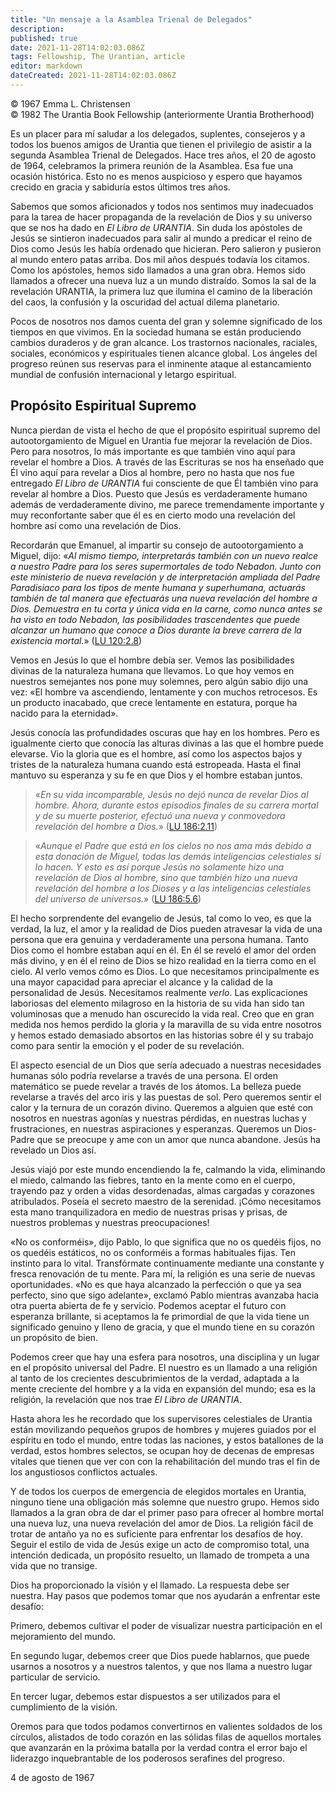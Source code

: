 ```yaml
---
title: "Un mensaje a la Asamblea Trienal de Delegados"
description: 
published: true
date: 2021-11-28T14:02:03.086Z
tags: Fellowship, The Urantian, article
editor: markdown
dateCreated: 2021-11-28T14:02:03.086Z
---
```


<p class="v-card v-sheet theme--light grey lighten-3 px-2">© 1967 Emma L. Christensen<br>© 1982 The Urantia Book Fellowship (anteriormente Urantia Brotherhood)</p>


Es un placer para mí saludar a los delegados, suplentes, consejeros y a todos los buenos amigos de Urantia que tienen el privilegio de asistir a la segunda Asamblea Trienal de Delegados. Hace tres años, el 20 de agosto de 1964, celebramos la primera reunión de la Asamblea. Esa fue una ocasión histórica. Esto no es menos auspicioso y espero que hayamos crecido en gracia y sabiduría estos últimos tres años.

Sabemos que somos aficionados y todos nos sentimos muy inadecuados para la tarea de hacer propaganda de la revelación de Dios y su universo que se nos ha dado en _El Libro de URANTIA_. Sin duda los apóstoles de Jesús se sintieron inadecuados para salir al mundo a predicar el reino de Dios como Jesús les había ordenado que hicieran. Pero salieron y pusieron al mundo entero patas arriba. Dos mil años después todavía los citamos. Como los apóstoles, hemos sido llamados a una gran obra. Hemos sido llamados a ofrecer una nueva luz a un mundo distraído. Somos la sal de la revelación URANTIA, la primera luz que ilumina el camino de la liberación del caos, la confusión y la oscuridad del actual dilema planetario.

Pocos de nosotros nos damos cuenta del gran y solemne significado de los tiempos en que vivimos. En la sociedad humana se están produciendo cambios duraderos y de gran alcance. Los trastornos nacionales, raciales, sociales, económicos y espirituales tienen alcance global. Los ángeles del progreso reúnen sus reservas para el inminente ataque al estancamiento mundial de confusión internacional y letargo espiritual.

## Propósito Espiritual Supremo

Nunca pierdan de vista el hecho de que el propósito espiritual supremo del autootorgamiento de Miguel en Urantia fue mejorar la revelación de Dios. Pero para nosotros, lo más importante es que también vino aquí para revelar el hombre a Dios. A través de las Escrituras se nos ha enseñado que Él vino aquí para revelar a Dios al hombre, pero no hasta que nos fue entregado _El Libro de URANTIA_ fui consciente de que Él también vino para revelar al hombre a Dios. Puesto que Jesús es verdaderamente humano además de verdaderamente divino, me parece tremendamente importante y muy reconfortante saber que él es en cierto modo una revelación del hombre así como una revelación de Dios.

Recordarán que Emanuel, al impartir su consejo de autootorgamiento a Miguel, dijo: «_Al mismo tiempo, interpretarás también con un nuevo realce a nuestro Padre para los seres supermortales de todo Nebadon. Junto con este ministerio de nueva revelación y de interpretación ampliada del Padre Paradisiaco para los tipos de mente humana y superhumana, actuarás también de tal manera que efectuarás una nueva revelación del hombre a Dios. Demuestra en tu corta y única vida en la carne, como nunca antes se ha visto en todo Nebadon, las posibilidades trascendentes que puede alcanzar un humano que conoce a Dios durante la breve carrera de la existencia mortal._» ([LU 120:2.8](/es/The_Urantia_Book/120#p2_8))

Vemos en Jesús lo que el hombre debía ser. Vemos las posibilidades divinas de la naturaleza humana que llevamos. Lo que hoy vemos en nuestros semejantes nos pone muy solemnes, pero algún sabio dijo una vez: «El hombre va ascendiendo, lentamente y con muchos retrocesos. Es un producto inacabado, que crece lentamente en estatura, porque ha nacido para la eternidad».

Jesús conocía las profundidades oscuras que hay en los hombres. Pero es igualmente cierto que conocía las alturas divinas a las que el hombre puede elevarse. Vio la gloria que es el hombre, así como los aspectos bajos y tristes de la naturaleza humana cuando está estropeada. Hasta el final mantuvo su esperanza y su fe en que Dios y el hombre estaban juntos.

> «_En su vida incomparable, Jesús no dejó nunca de revelar Dios al hombre. Ahora, durante estos episodios finales de su carrera mortal y de su muerte posterior, efectuó una nueva y conmovedora revelación del hombre a Dios._» ([LU 186:2.11](/es/The_Urantia_Book/186#p2_11))

> «_Aunque el Padre que está en los cielos no nos ama más debido a esta donación de Miguel, todas las demás inteligencias celestiales sí lo hacen. Y esto es así porque Jesús no solamente hizo una revelación de Dios al hombre, sino que también hizo una nueva revelación del hombre a los Dioses y a las inteligencias celestiales del universo de universos._» ([LU 186:5.6](/es/The_Urantia_Book/186#p5_6))

El hecho sorprendente del evangelio de Jesús, tal como lo veo, es que la verdad, la luz, el amor y la realidad de Dios pueden atravesar la vida de una persona que era genuina y verdaderamente una persona humana. Tanto Dios como el hombre estaban aquí en él. En él se reveló el amor del orden más divino, y en él el reino de Dios se hizo realidad en la tierra como en el cielo. Al verlo vemos cómo es Dios. Lo que necesitamos principalmente es una mayor capacidad para apreciar el alcance y la calidad de la personalidad de Jesús. Necesitamos realmente _verlo_. Las explicaciones laboriosas del elemento milagroso en la historia de su vida han sido tan voluminosas que a menudo han oscurecido la vida real. Creo que en gran medida nos hemos perdido la gloria y la maravilla de su vida entre nosotros y hemos estado demasiado absortos en las historias sobre él y su trabajo como para sentir la emoción y el poder de su revelación.

El aspecto esencial de un Dios que sería adecuado a nuestras necesidades humanas sólo podría revelarse a través de una persona. El orden matemático se puede revelar a través de los átomos. La belleza puede revelarse a través del arco iris y las puestas de sol. Pero queremos sentir el calor y la ternura de un corazón divino. Queremos a alguien que esté con nosotros en nuestras agonías y nuestras pérdidas, en nuestras luchas y frustraciones, en nuestras aspiraciones y esperanzas. Queremos un Dios-Padre que se preocupe y ame con un amor que nunca abandone. Jesús ha revelado un Dios así.

Jesús viajó por este mundo encendiendo la fe, calmando la vida, eliminando el miedo, calmando las fiebres, tanto en la mente como en el cuerpo, trayendo paz y orden a vidas desordenadas, almas cargadas y corazones atribulados. Poseía el secreto maestro de la serenidad. ¡Cómo necesitamos esta mano tranquilizadora en medio de nuestras prisas y prisas, de nuestros problemas y nuestras preocupaciones!

«No os conforméis», dijo Pablo, lo que significa que no os quedéis fijos, no os quedéis estáticos, no os conforméis a formas habituales fijas. Ten instinto para lo vital. Transfórmate continuamente mediante una constante y fresca renovación de tu mente. Para mí, la religión es una serie de nuevas oportunidades. «No es que haya alcanzado la perfección o que ya sea perfecto, sino que sigo adelante», exclamó Pablo mientras avanzaba hacia otra puerta abierta de fe y servicio. Podemos aceptar el futuro con esperanza brillante, si aceptamos la fe primordial de que la vida tiene un significado genuino y lleno de gracia, y que el mundo tiene en su corazón un propósito de bien.

Podemos creer que hay una esfera para nosotros, una disciplina y un lugar en el propósito universal del Padre. El nuestro es un llamado a una religión al tanto de los crecientes descubrimientos de la verdad, adaptada a la mente creciente del hombre y a la vida en expansión del mundo; esa es la religión, la revelación que nos trae _El Libro de URANTIA_.

Hasta ahora les he recordado que los supervisores celestiales de Urantia están movilizando pequeños grupos de hombres y mujeres guiados por el espíritu en todo el mundo, entre todas las naciones, y estos batallones de la verdad, estos hombres selectos, se ocupan hoy de decenas de empresas vitales que tienen que ver con con la rehabilitación del mundo tras el fin de los angustiosos conflictos actuales.

Y de todos los cuerpos de emergencia de elegidos mortales en Urantia, ninguno tiene una obligación más solemne que nuestro grupo. Hemos sido llamados a la gran obra de dar el primer paso para ofrecer al hombre mortal una nueva luz, una nueva revelación del amor de Dios. La religión fácil de trotar de antaño ya no es suficiente para enfrentar los desafíos de hoy. Seguir el estilo de vida de Jesús exige un acto de compromiso total, una intención dedicada, un propósito resuelto, un llamado de trompeta a una vida que no transige.

Dios ha proporcionado la visión y el llamado. La respuesta debe ser nuestra. Hay pasos que podemos tomar que nos ayudarán a enfrentar este desafío:

Primero, debemos cultivar el poder de visualizar nuestra participación en el mejoramiento del mundo.

En segundo lugar, debemos creer que Dios puede hablarnos, que puede usarnos a nosotros y a nuestros talentos, y que nos llama a nuestro lugar particular de servicio.

En tercer lugar, debemos estar dispuestos a ser utilizados para el cumplimiento de la visión.

Oremos para que todos podamos convertirnos en valientes soldados de los círculos, alistados de todo corazón en las sólidas filas de aquellos mortales que avanzarán en la próxima batalla por la verdad contra el error bajo el liderazgo inquebrantable de los poderosos serafines del progreso.

4 de agosto de 1967

